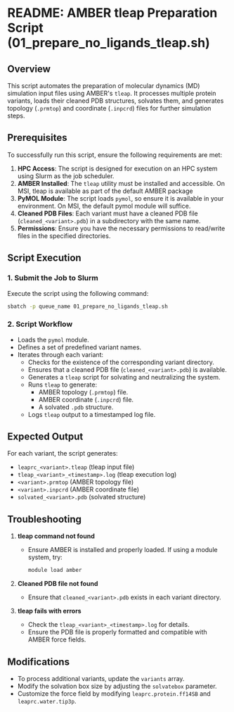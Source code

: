 # README: AMBER tleap Preparation Script (01_prepare_no_ligands_tleap.sh)

## Overview
This script automates the preparation of molecular dynamics (MD) simulation input files using AMBER's `tleap`. It processes multiple protein variants, loads their cleaned PDB structures, solvates them, and generates topology (`.prmtop`) and coordinate (`.inpcrd`) files for further simulation steps.

## Prerequisites
To successfully run this script, ensure the following requirements are met:

1. **HPC Access**: The script is designed for execution on an HPC system using Slurm as the job scheduler.
2. **AMBER Installed**: The `tleap` utility must be installed and accessible. On MSI, tleap is available as part of the default AMBER package
3. **PyMOL Module**: The script loads `pymol`, so ensure it is available in your environment. On MSI, the default pymol module will suffice.
4. **Cleaned PDB Files**: Each variant must have a cleaned PDB file (`cleaned_<variant>.pdb`) in a subdirectory with the same name.
5. **Permissions**: Ensure you have the necessary permissions to read/write files in the specified directories.

## Script Execution

### 1. Submit the Job to Slurm
Execute the script using the following command:

```bash
sbatch -p queue_name 01_prepare_no_ligands_tleap.sh
```

### 2. Script Workflow
- Loads the `pymol` module.
- Defines a set of predefined variant names.
- Iterates through each variant:
  - Checks for the existence of the corresponding variant directory.
  - Ensures that a cleaned PDB file (`cleaned_<variant>.pdb`) is available.
  - Generates a `tleap` script for solvating and neutralizing the system.
  - Runs `tleap` to generate:
    - AMBER topology (`.prmtop`) file.
    - AMBER coordinate (`.inpcrd`) file.
    - A solvated `.pdb` structure.
  - Logs `tleap` output to a timestamped log file.

## Expected Output
For each variant, the script generates:
- `leaprc_<variant>.tleap` (tleap input file)
- `tleap_<variant>_<timestamp>.log` (tleap execution log)
- `<variant>.prmtop` (AMBER topology file)
- `<variant>.inpcrd` (AMBER coordinate file)
- `solvated_<variant>.pdb` (solvated structure)

## Troubleshooting
1. **tleap command not found**
   - Ensure AMBER is installed and properly loaded. If using a module system, try:
     ```bash
     module load amber
     ```

2. **Cleaned PDB file not found**
   - Ensure that `cleaned_<variant>.pdb` exists in each variant directory.

3. **tleap fails with errors**
   - Check the `tleap_<variant>_<timestamp>.log` for details.
   - Ensure the PDB file is properly formatted and compatible with AMBER force fields.

## Modifications
- To process additional variants, update the `variants` array.
- Modify the solvation box size by adjusting the `solvatebox` parameter.
- Customize the force field by modifying `leaprc.protein.ff14SB` and `leaprc.water.tip3p`.



